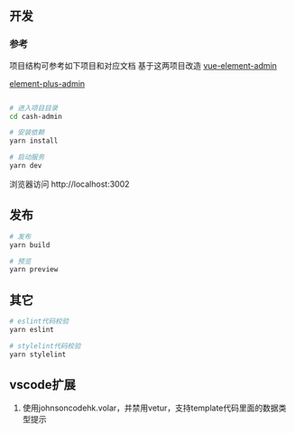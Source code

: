 
## 开发
### 参考
项目结构可参考如下项目和对应文档 基于这两项目改造
[vue-element-admin](https://github.com/PanJiaChen/vue-element-admin)

[element-plus-admin](https://github.com/hsiangleev/element-plus-admin)

```bash

# 进入项目目录
cd cash-admin

# 安装依赖
yarn install

# 启动服务
yarn dev
```

浏览器访问 http://localhost:3002

## 发布

```bash
# 发布
yarn build

# 预览
yarn preview
```

## 其它

```bash
# eslint代码校验
yarn eslint

# stylelint代码校验
yarn stylelint
```

## vscode扩展

1. 使用johnsoncodehk.volar，并禁用vetur，支持template代码里面的数据类型提示